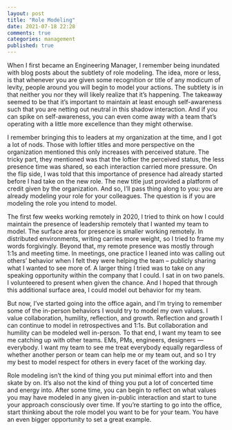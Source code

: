 ```yaml
---
layout: post
title: "Role Modeling"
date: 2021-07-18 22:28
comments: true
categories: management
published: true
---
```

When I first became an Engineering Manager, I remember being inundated with blog posts about the subtlety of role modeling. The idea, more or less, is that whenever you are given some recognition or title of any modicum of levity, people around you will begin to model your actions. The subtlety is in that neither you nor they will likely realize that it’s happening. The takeaway seemed to be that it’s important to maintain at least enough self-awareness such that you are netting out neutral in this shadow interaction. And if you can spike on self-awareness, you can even come away with a team that’s operating with a little more excellence than they might otherwise.

I remember bringing this to leaders at my organization at the time, and I got a lot of nods. Those with loftier titles and more perspective on the organization mentioned this only increases with perceived stature. The tricky part, they mentioned was that the loftier the perceived status, the less presence time was shared, so each interaction carried more pressure. On the flip side, I was told that this importance of presence had already started before I had take on the new role. The new title just provided a platform of credit given by the organization. And so, I’ll pass thing along to you: you are already modeling your role for your colleagues. The question is if you are modeling the role you intend to model.

The first few weeks working remotely in 2020, I tried to think on how I could maintain the presence of leadership remotely that I wanted my team to model. The surface area for presence is smaller working remotely. In distributed environments, writing carries more weight, so I tried to frame my words forgivingly. Beyond that, my remote presence was mostly through 1:1s and meeting time. In meetings, one practice I leaned into was calling out others’ behavior when I felt they were helping the team – publicly sharing what I wanted to see more of. A larger thing I tried was to take on any speaking opportunity within the company that I could. I sat in on two panels. I volunteered to present when given the chance. And I hoped that through this additional surface area, I could model out behavior for my team.

But now, I’ve started going into the office again, and I’m trying to remember some of the in-person behaviors I would try to model my own values. I value collaboration, humility, reflection, and growth. Reflection and growth I can continue to model in retrospectives and 1:1s. But collaboration and humility can be modeled well in-person. To that end, I want my team to see me catching up with other teams. EMs, PMs, engineers, designers — everybody. I want my team to see me treat everybody equally regardless of whether another person or team can help me or my team out, and so I try my best to model respect for others in every facet of the working day.

Role modeling isn’t the kind of thing you put minimal effort into and then skate by on. It’s also not the kind of thing you put a lot of concerted time and energy into. After some time, you can begin to reflect on what values you may have modeled in any given in-public interaction and start to tune your approach consciously over time. If you’re starting to go into the office, start thinking about the role model you want to be for your team. You have an even bigger opportunity to set a great example.
